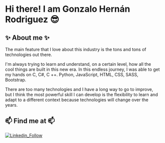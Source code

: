 # Hi there! I am Gonzalo Hernán Rodriguez :sunglasses: 

## ✨ About me ✨

The main feature that I love about this industry is the tons and tons of technologies out there.

I'm always trying to learn and understand, on a certain level, how all the cool things are built in this new era.
In this endless journey, I was able to get my hands on C, C#, C ++. Python, JavaScript, HTML, CSS, SASS, Bootstrap.

There are too many technologies and I have a long way to go to improve, but I think the most powerful skill I can develop is the flexibility to learn and adapt to a different context because technologies will change over the years.

## 📫 Find me at 📫

[![Linkedin_Follow](https://img.shields.io/badge/LinkedIn-0077B5?style=for-the-badge&logo=linkedin&logoColor=white&labelColor=101010)](https://www.linkedin.com/in/gonzalorodriguez1696/)
